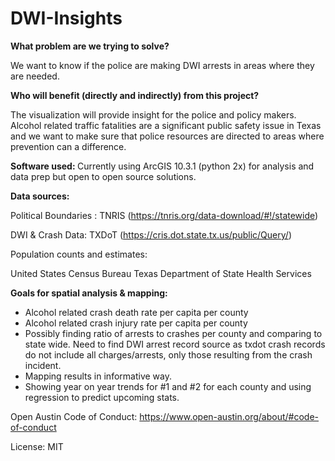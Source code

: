 # DWI-Insights

<b> What problem are we trying to solve? </b>

We want to know if the police are making DWI arrests in areas where they are needed.

<b>Who will benefit (directly and indirectly) from this project?</b>

The visualization will provide insight for the police and policy makers. Alcohol related traffic fatalities are a significant public safety issue in Texas and we want to make sure that police resources are directed to areas where prevention can a difference.



<b> Software used: </b>
Currently using ArcGIS 10.3.1 (python 2x) for analysis and data prep but open to open source solutions.





<b> Data sources: </b>

Political Boundaries : TNRIS (https://tnris.org/data-download/#!/statewide)

DWI & Crash Data: TXDoT (https://cris.dot.state.tx.us/public/Query/)

Population counts and estimates:

United States Census Bureau
Texas Department of State Health Services





<b/> Goals for spatial analysis & mapping:</b>

- Alcohol related crash death rate per capita per county
- Alcohol related crash injury rate per capita per county
- Possibly finding ratio of arrests to crashes per county and comparing to state wide. Need to find DWI arrest record source as txdot     crash records do not include all charges/arrests, only those resulting from the crash incident.
- Mapping results in informative way.
- Showing year on year trends for #1 and #2 for each county and using regression to predict upcoming stats.













Open Austin Code of Conduct:
https://www.open-austin.org/about/#code-of-conduct

License: MIT
